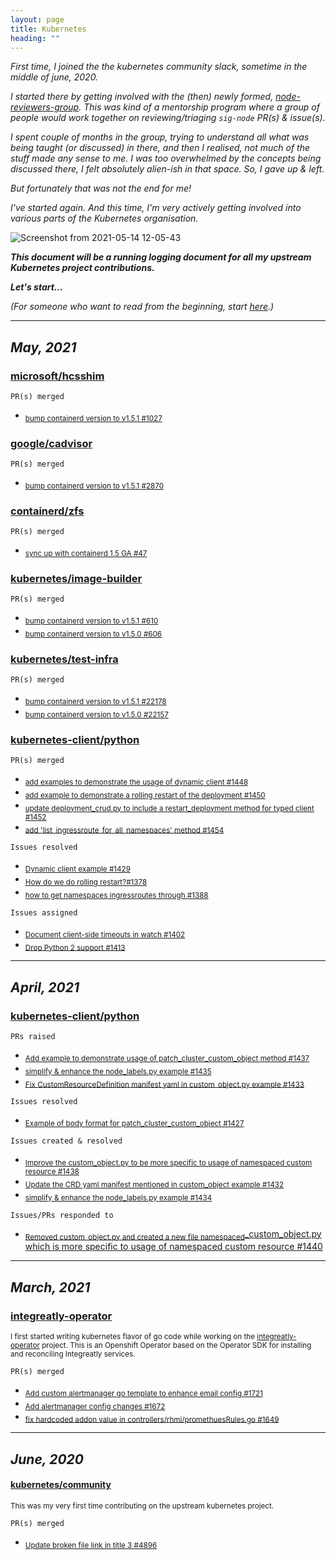 ```yaml
---
layout: page
title: Kubernetes
heading: ""
---
```


*First time, I joined the the kubernetes community slack, sometime in the middle of june, 2020.*

*I started there by getting involved with the (then) newly formed, [node-reviewers-group](https://www.psaggu.com/kubernetes-mentorship/2020/07/30/node-reviewer-group-tasks.html). This was kind of a mentorship program where a group of people would work together on reviewing/triaging `sig-node` PR(s) & issue(s).*

*I spent couple of months in the group, trying to understand all what was being taught (or discussed) in there, and then I realised, not much of the stuff made  any sense to me. I was too overwhelmed by the concepts being discussed there, I felt absolutely alien-ish in that space. So, I gave up & left.*

*But fortunately that was not the end for me!*

*I've started again. And this time, I'm very actively getting involved into various parts of the Kubernetes organisation.*


![Screenshot from 2021-05-14 12-05-43](https://user-images.githubusercontent.com/30499743/118231546-f30ca980-b4ac-11eb-9fd8-2d90e6d9e51e.png)


***This document will be a running logging document for all my upstream Kubernetes project contributions.***

***Let's start...***


*(For someone who want to read from the beginning, start [here](https://www.psaggu.com/kubernetes.html#june-2020).)*

---

## *May, 2021*

### **[microsoft/hcsshim](https://github.com/microsoft/hcsshim)**

`PR(s) merged`
- <sub>[bump containerd version to v1.5.1 #1027](https://github.com/microsoft/hcsshim/pull/1027#event-4745184459)</sub>


### **[google/cadvisor](https://github.com/google/cadvisor/)**

`PR(s) merged`  
- <sub>[bump containerd version to v1.5.1 #2870](https://github.com/google/cadvisor/pull/2870)</sub>

### **[containerd/zfs](https://github.com/containerd/zfs/)**

`PR(s) merged`
- <sub>[sync up with containerd 1.5 GA #47](https://github.com/containerd/zfs/pull/47)</sub>

### **[kubernetes/image-builder](https://github.com/kubernetes-sigs/image-builder)**

`PR(s) merged`
- <sub>[bump containerd version to v1.5.1 #610](https://github.com/kubernetes-sigs/image-builder/pull/610)</sub>
- <sub>[bump containerd version to v1.5.0 #606](https://github.com/kubernetes-sigs/image-builder/pull/606)</sub>


### **[kubernetes/test-infra](https://github.com/kubernetes/test-infra)**

`PR(s) merged`
- <sub>[bump containerd version to v1.5.1 #22178](https://github.com/kubernetes/test-infra/pull/22178)</sub>
- <sub>[bump containerd version to v1.5.0 #22157](https://github.com/kubernetes/test-infra/pull/22157)</sub>

### **[ kubernetes-client/python ](https://github.com/kubernetes-client/python)**

`PR(s) merged`
- <sub>[add examples to demonstrate the usage of dynamic client #1448](https://github.com/kubernetes-client/python/pull/1448)</sub>
- <sub>[add example to demonstrate a rolling restart of the deployment #1450](https://github.com/kubernetes-client/python/pull/1450)</sub>
- <sub>[update deployment_crud.py to include a restart_deployment method for typed client #1452](https://github.com/kubernetes-client/python/pull/1452)</sub>
- <sub>[add 'list_ingressroute_for_all_namespaces' method #1454](https://github.com/kubernetes-client/python/pull/1454)</sub>

`Issues resolved`
- <sub>[Dynamic client example #1429](https://github.com/kubernetes-client/python/issues/1429)</sub>
- <sub>[How do we do rolling restart?#1378](https://github.com/kubernetes-client/python/issues/1378)</sub>
- <sub>[how to get namespaces ingressroutes through #1388](https://github.com/kubernetes-client/python/issues/1388)</sub>

`Issues assigned`
- <sub>[Document client-side timeouts in watch #1402](https://github.com/kubernetes-client/python/issues/1402)</sub>
- <sub>[Drop Python 2 support #1413](https://github.com/kubernetes-client/python/issues/1413)</sub>

---

## *April, 2021*

### **[ kubernetes-client/python ](https://github.com/kubernetes-client/python)**

`PRs raised`
- <sub>[Add example to demonstrate usage of patch_cluster_custom_object method #1437](https://github.com/kubernetes-client/python/pull/1437)</sub>
- <sub>[simplify & enhance the node_labels.py example #1435](https://github.com/kubernetes-client/python/pull/1435)</sub>
- <sub>[Fix CustomResourceDefinition manifest yaml in custom_object.py example #1433 ](https://github.com/kubernetes-client/python/pull/1433)</sub>
    
`Issues resolved`
- <sub>[Example of body format for patch_cluster_custom_object #1427](https://github.com/kubernetes-client/python/issues/1427)</sub>

   
`Issues created & resolved`
- <sub>[Improve the custom_object.py to be more specific to usage of namespaced custom resource #1438](https://github.com/kubernetes-client/python/issues/1438)</sub>
- <sub>[Update the CRD yaml manifest mentioned in custom_object example #1432](https://github.com/kubernetes-client/python/issues/1432)</sub>
- <sub>[simplify & enhance the node_labels.py example #1434](https://github.com/kubernetes-client/python/issues/1434)</sub>

`Issues/PRs responded to`
- <sub>[Removed custom_object.py and created a new file namespaced</sub>_custom_object.py which is more specific to usage of namespaced custom resource #1440](https://github.com/kubernetes-client/python/pull/1440)

---

## *March, 2021*

### **[integreatly-operator](https://github.com/integr8ly/integreatly-operator)**

<sub>I first started writing kubernetes flavor of go code while working on the [integreatly-operator](https://github.com/integr8ly/integreatly-operator) project. This is an Openshift Operator based on the Operator SDK for installing and reconciling Integreatly services.</sub>

`PR(s) merged`

- <sub>[Add custom alertmanager go template to enhance email config #1721](https://github.com/integr8ly/integreatly-operator/pull/1721)</sub>
- <sub>[Add alertmanager config changes #1672](https://github.com/integr8ly/integreatly-operator/pull/1672)</sub>
- <sub>[fix hardcoded addon value in controllers/rhmi/promethuesRules.go #1649](https://github.com/integr8ly/integreatly-operator/pull/1649)</sub>

---

## *June, 2020*

#### **[kubernetes/community](https://github.com/kubernetes/community/)**

<sub>This was my very first time contributing on the upstream kubernetes project.</sub>

`PR(s) merged`

- <sub>[Update broken file link in title 3 #4896](https://github.com/kubernetes/community/pull/4896)</sub>
